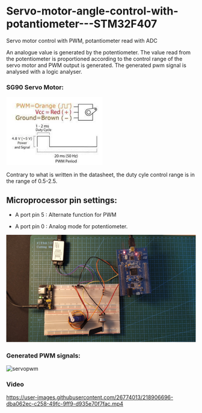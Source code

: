 # Servo-motor-angle-control-with-potantiometer---STM32F407
Servo motor control with PWM, potantiometer read with ADC

An analogue value is generated by the potentiometer. The value read from the potentiometer is proportioned according to the control range of the servo motor and PWM output is generated. The generated pwm signal is analysed with a logic analyser.

### SG90 Servo Motor:

<img src="https://github.com/CakirBrs/Servo-motor-angle-control-with-potantiometer---STM32F407/blob/main/Assets/sg90.jpeg" width="256" title="Servo motor pwm">

Contrary to what is written in the datasheet, the duty cyle control range is in the range of 0.5-2.5. 


## Microprocessor pin settings:

- A port pin 5 : Alternate function for PWM 

- A port pin 0  : Analog mode for potentiometer.  


<img src="https://github.com/CakirBrs/Servo-motor-angle-control-with-potantiometer---STM32F407/blob/main/Assets/servoBack.jpg" width="512" title="Servo motor pwm">


### Generated PWM signals:
![servopwm](https://user-images.githubusercontent.com/26774013/218906657-ff2215f7-5f1e-44d9-865b-cb08f106967f.gif)


### Video

https://user-images.githubusercontent.com/26774013/218906696-dba062ec-c258-49fc-9ff9-d935e70f7fac.mp4

